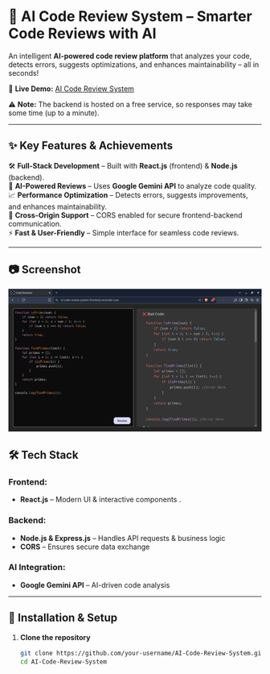 # 🚀 AI Code Review System – Smarter Code Reviews with AI  

An intelligent **AI-powered code review platform** that analyzes your code, detects errors, suggests optimizations, and enhances maintainability – all in seconds!  

🔗 **Live Demo:** [AI Code Review System](https://ai-code-review-system-frontend.onrender.com)  

⚠ **Note:** The backend is hosted on a free service, so responses may take some time (up to a minute).  

---

## ✨ Key Features & Achievements  
🛠 **Full-Stack Development** – Built with **React.js** (frontend) & **Node.js** (backend).  
🤖 **AI-Powered Reviews** – Uses **Google Gemini API** to analyze code quality.  
📈 **Performance Optimization** – Detects errors, suggests improvements, and enhances maintainability.  
🔄 **Cross-Origin Support** – CORS enabled for secure frontend-backend communication.  
⚡ **Fast & User-Friendly** – Simple interface for seamless code reviews.  

---

## 📷 Screenshot
![Password Generator Preview](screenshot.png)

## 🛠 Tech Stack  
### **Frontend:**  
- **React.js** – Modern UI & interactive components  .

### **Backend:**  
- **Node.js & Express.js** – Handles API requests & business logic  
- **CORS** – Ensures secure data exchange  

### **AI Integration:**  
- **Google Gemini API** – AI-driven code analysis  

---

## 🔧 Installation & Setup  
1. **Clone the repository**  
   ```sh
   git clone https://github.com/your-username/AI-Code-Review-System.git
   cd AI-Code-Review-System
